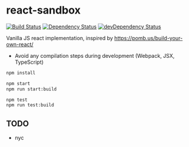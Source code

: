 # react-sandbox

[![Build Status](https://travis-ci.org/larsthorup/react-sandbox.png)](https://travis-ci.org/larsthorup/react-sandbox) [![Dependency Status](https://david-dm.org/larsthorup/react-sandbox.png)](https://david-dm.org/larsthorup/react-sandbox#info=dependencies) [![devDependency Status](https://david-dm.org/larsthorup/react-sandbox/dev-status.png)](https://david-dm.org/larsthorup/react-sandbox#info=devDependencies)

Vanilla JS react implementation, inspired by
https://pomb.us/build-your-own-react/

- Avoid any compilation steps during development (Webpack, JSX, TypeScript)

```bash
npm install

npm start
npm run start:build

npm test
npm run test:build
```

## TODO

- nyc
